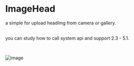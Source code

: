# ImageHead
a simple for upload headImg from camera or gallery.

<br>you can study how to call system api and support 2.3 - 5.1.

<br>

![image](https://github.com/q422013/ImageHead/blob/master/test.gif)


